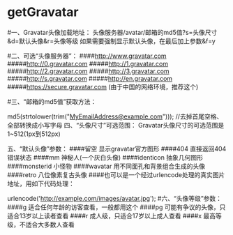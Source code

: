 # getGravatar
#一、Gravatar头像加载地址：
头像服务器/avatar/邮箱的md5值?s=头像尺寸&d=默认头像&r=头像等级
如果需要强制显示默认头像，在最后加上参数&f=y

#二、可选“头像服务器”：
####http://www.gravatar.com
#####http://0.gravatar.com
#####http://1.gravatar.com
#####http://2.gravatar.com
#####http://3.gravatar.com
#####http://s.gravatar.com
#####http://en.gravatar.com
#####https://secure.gravatar.com (由于中国的网络环境，推荐这个)

#三、“邮箱的md5值”获取方法：

md5(strtolower(trim("MyEmailAddress@example.com"))); //去掉首尾空格、全部转换成小写字母
四、“头像尺寸”可选范围：
Gravatar头像尺寸的可选范围是1~512(1px到512px)

五、“默认头像”参数：
####留空 显示gravatar官方图形
####404 直接返回404错误状态
####mm 神秘人(一个灰白头像)
####identicon 抽象几何图形
####monsterid 小怪物
####wavatar 用不同面孔和背景组合生成的头像
####retro 八位像素复古头像
####也可以是一个经过urlencode处理的真实图片地址，用如下代码处理：

urlencode('http://example.com/images/avatar.jpg');
#六、“头像等级”参数：
####g 适合任何年龄的访客查看，一般都用这个
####pg 可能有争议的头像，只适合13岁以上读者查看
####r 成人级，只适合17岁以上成人查看
####x 最高等级，不适合大多数人查看


